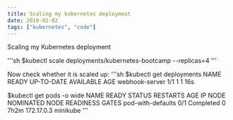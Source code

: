 ```yaml
---
title: Scaling my kubernetes deployment
date: 2019-02-02
tags: ["kubernetes", "code"]
---
```

Scaling my Kubernetes deployment

<!--more-->

'''sh
    $kubectl scale deployments/kubernetes-bootcamp --replicas=4
'''

Now check whether it is scaled up:
'''sh
    $kubectl get deployments
NAME             READY   UP-TO-DATE   AVAILABLE   AGE
webhook-server   1/1     1            1           16s

$kubectl get pods -o wide
NAME                READY   STATUS      RESTARTS   AGE    IP           NODE       NOMINATED NODE   READINESS GATES
pod-with-defaults   0/1     Completed   0          7h2m   172.17.0.3   minikube   <none>           <none>
'''
